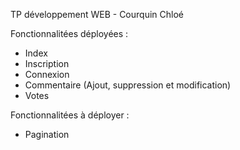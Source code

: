 TP développement WEB - Courquin Chloé

Fonctionnalitées déployées :
  - Index
  - Inscription
  - Connexion
  - Commentaire (Ajout, suppression et modification)
  - Votes
  
Fonctionnalitées à déployer :
  - Pagination
